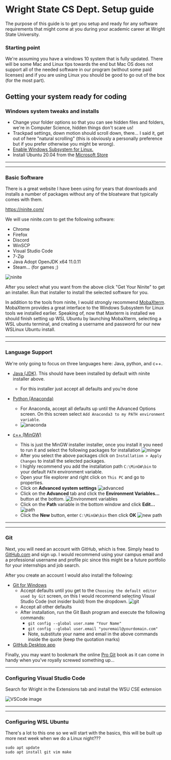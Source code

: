 # Wright State CS Dept. Setup guide

The purpose of this guide is to get you setup and ready for any software 
requirements that might come at you during your academic career at Wright 
State University.

### Starting point
We're assuming you have a windows 10 system that is fully updated.  There 
will be some Mac and Linux tips towards the end but Mac OS does not support
all of the needed software in our program (without some paid licenses) and if
you are using Linux you should be good to go out of the box (for the most part).

## Getting your system ready for coding

### Windows system tweaks and installs
* Change your folder options so that you can see hidden files and folders, 
  we're in Computer Science, hidden things don't scare us!
* Trackpad settings, down motion should scroll down, there... I said it, get out
  of here "natural scrolling" (this is obviously a personally preference but if you 
  prefer otherwise you might be wrong).
* [Enable Windows Subsystem for Linux.](https://docs.microsoft.com/en-us/windows/wsl/install-win10)
* Install Ubuntu 20.04 from the [Microsoft Store](https://aka.ms/wslstore) 

---
---

### Basic Software
There is a great website I have been using for years that downloads and installs
a number of packages without any of the bloatware that typically comes with them.

https://ninite.com/

We will use ninite.com to get the following software:
* Chrome
* Firefox
* Discord
* WinSCP
* Visual Studio Code
* 7-Zip
* Java Adopt OpenJDK x64 11.0.11
* Steam... (for games ;)

![ninite](images/ninite-lite.png)

After you select what you want from the above click "Get Your Ninite" to get 
an installer.  Run that installer to install the selected software for you.

In addition to the tools from ninite, I would strongly recommend [MobaXterm](https://mobaxterm.mobatek.net/download.html).
MobaXterm provides a great interface to the Windows Subsystem for Linux tools
we installed earlier.  Speaking of, now that Maxterm is installed we should 
finish setting up WSL Ubuntu by launching MobaXterm, selecting a WSL ubuntu
terminal, and creating a username and password for our new WSLinux Ubuntu 
install.

---
---

### Language Support
We're only going to focus on three languages here: Java, python, and c++.

* [Java (JDK)](https://adoptopenjdk.net/?variant=openjdk14&jvmVariant=hotspot).  This should have been installed by default with ninite installer above.
  * For this installer just accept all defaults and you're done

* [Python (Anaconda)](https://repo.anaconda.com/archive/Anaconda3-2020.07-Windows-x86_64.exe)
  * For Anaconda, accept all defaults up until the Advanced Options screen.  On this screen select `Add Anaconda3 to my PATH environment variable`.
  * ![anaconda](images/anaconda.png) 

* [c++ (MinGW)](https://osdn.net/projects/mingw/releases/p15522)
  * This is just the MinGW installer installer, once you install it you need to run it and select the following packages for installation
    ![mingw](images/mingw.png)
  * After you select the above packages click on `Installation > Apply Changes` to install the selected packages.
  * I highly recommend you add the installation path `C:\MinGW\bin` to your default `PATH` environment variable.
  * Open your file explorer and right click on `This PC` and go to properties.
  * Click on **Advanced system settings**
  ![advanced](images/properties.png)
  * Click on the **Advanced** tab and click the **Environment Variables...** button at the bottom.
  ![Environment variables](images/env.png)
  * Click on the **Path** variable in the bottom window and click **Edit...**
  ![path](images/path.png)
  * Click the **New** button, enter `C:\MinGW\bin` then click **OK**
  ![new path](images/newpath.png)

---
---

### Git
Next, you will need an account with GitHub, which is free.  Simply head to 
[GitHub.com](https://github.com/) and sign up.  I would recommend using your 
campus email and a professional username and profile pic since this might be a
future portfolio for your internships and job search.

After you create an account I would also install the following:

* [Git for Windows](https://git-scm.com/download/win)
  * Accept defaults until you get to the `Choosing the default editor used by Git` screen, on this I would recommend selecting Visual Studio Code (not insider build) from the dropdown.
  ![git](images/git.png)
  * Accept all other defaults
  * After installation, run the Git Bash program and execute the following commands:
    * `git config --global user.name "Your Name"`
    * `git config --global user.email "youremail@yourdomain.com"`
    * Note, substitute your name and email in the above commands inside the quote (keep the quotation marks)
* [GitHub Desktop app](https://desktop.github.com/)

Finally, you may want to bookmark the online [Pro Git](https://git-scm.com/book/en/v2) 
book as it can come in handy when you've royally screwed something up...

---

### Configuring Visual Studio Code
Search for Wright in the Extensions tab and install the WSU CSE extension

![VSCode image](images/vscode.png)

---
---

### Configuring WSL Ubuntu
There's a lot to this one so we will start with the basics, this will be built up more 
next week when we do a Linux night???
```
sudo apt update
sudo apt install git vim make
```

